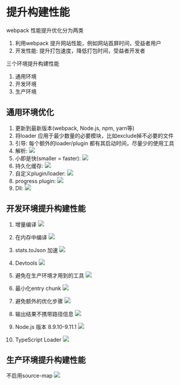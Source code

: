# 提升构建性能

webpack 性能提升优化分为两类
1. 利用webpack 提升网站性能，例如网站首屏时间，受益者用户
2. 开发性能: 提升打包速度，降低打包时间，受益者开发者




三个环境提升构建性能

1. 通用环境
2. 开发环境
3. 生产环境



## 通用环境优化


1. 更新到最新版本(webpack, Node.js, npm, yarn等)
2. 将loader 应用于最少数量的必要模块，比如exclude掉不必要的文件
3. 引导: 每个额外的loader/plugin 都有其启动时间，尽量少的使用工具
4. 解析: ![](images/README-22-02-02-22-17-16.png)
5. 小即是快(smaller = faster): ![](images/README-22-02-02-22-19-43.png)
6. 持久化缓存: ![](images/README-22-02-02-22-20-55.png)
7. 自定义plugin/loader: ![](images/README-22-02-02-22-21-32.png)
8. progress plugin:  ![](images/README-22-02-02-22-21-57.png)
9. Dll: ![](images/README-22-02-02-22-22-25.png)

## 开发环境提升构建性能

1. 增量编译
![](images/README-22-02-02-21-57-26.png)

2. 在内存中编译
![](images/README-22-02-02-21-58-13.png)

3. stats.toJson 加速
![](images/README-22-02-02-21-56-18.png)

4. Devtools
![](images/README-22-02-02-21-59-17.png)

5. 避免在生产环境才用到的工具
![](images/README-22-02-02-22-00-32.png)

6. 最小化entry chunk
![](images/README-22-02-02-22-01-48.png)

7. 避免额外的优化步骤
![](images/README-22-02-02-22-02-36.png)

8. 输出结果不携带路径信息
![](images/README-22-02-02-22-03-13.png)

9. Node.js 版本 8.9.10-9.11.1
![](images/README-22-02-02-22-03-59.png)

10. TypeScript Loader
![](images/README-22-02-02-22-04-36.png)



## 生产环境提升构建性能

不启用source-map
![](images/README-22-02-02-22-05-33.png)
